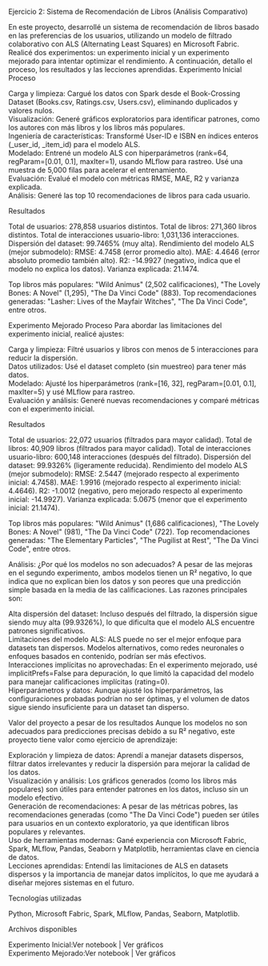 Ejercicio 2: Sistema de Recomendación de Libros (Análisis Comparativo)

En este proyecto, desarrollé un sistema de recomendación de libros basado en las preferencias de los usuarios, utilizando un modelo de filtrado colaborativo con ALS (Alternating Least Squares) en Microsoft Fabric. Realicé dos experimentos: un experimento inicial y un experimento mejorado para intentar optimizar el rendimiento. A continuación, detallo el proceso, los resultados y las lecciones aprendidas.
Experimento Inicial
Proceso

Carga y limpieza: Cargué los datos con Spark desde el Book-Crossing Dataset (Books.csv, Ratings.csv, Users.csv), eliminando duplicados y valores nulos.  
Visualización: Generé gráficos exploratorios para identificar patrones, como los autores con más libros y los libros más populares.  
Ingeniería de características: Transformé User-ID e ISBN en índices enteros (_user_id, _item_id) para el modelo ALS.  
Modelado: Entrené un modelo ALS con hiperparámetros (rank=64, regParam=[0.01, 0.1], maxIter=1), usando MLflow para rastreo. Usé una muestra de 5,000 filas para acelerar el entrenamiento.  
Evaluación: Evalué el modelo con métricas RMSE, MAE, R2 y varianza explicada.  
Análisis: Generé las top 10 recomendaciones de libros para cada usuario.

Resultados

Total de usuarios: 278,858 usuarios distintos.
Total de libros: 271,360 libros distintos.
Total de interacciones usuario-libro: 1,031,136 interacciones.
Dispersión del dataset: 99.7465% (muy alta).
Rendimiento del modelo ALS (mejor submodelo):
RMSE: 4.7458 (error promedio alto).
MAE: 4.4646 (error absoluto promedio también alto).
R2: -14.9927 (negativo, indica que el modelo no explica los datos).
Varianza explicada: 21.1474.


Top libros más populares: "Wild Animus" (2,502 calificaciones), "The Lovely Bones: A Novel" (1,295), "The Da Vinci Code" (883).
Top recomendaciones generadas: "Lasher: Lives of the Mayfair Witches", "The Da Vinci Code", entre otros.

Experimento Mejorado
Proceso
Para abordar las limitaciones del experimento inicial, realicé ajustes:  

Carga y limpieza: Filtré usuarios y libros con menos de 5 interacciones para reducir la dispersión.  
Datos utilizados: Usé el dataset completo (sin muestreo) para tener más datos.  
Modelado: Ajusté los hiperparámetros (rank=[16, 32], regParam=[0.01, 0.1], maxIter=5) y usé MLflow para rastreo.  
Evaluación y análisis: Generé nuevas recomendaciones y comparé métricas con el experimento inicial.

Resultados

Total de usuarios: 22,072 usuarios (filtrados para mayor calidad).
Total de libros: 40,909 libros (filtrados para mayor calidad).
Total de interacciones usuario-libro: 600,148 interacciones (después del filtrado).
Dispersión del dataset: 99.9326% (ligeramente reducida).
Rendimiento del modelo ALS (mejor submodelo):
RMSE: 2.5447 (mejorado respecto al experimento inicial: 4.7458).
MAE: 1.9916 (mejorado respecto al experimento inicial: 4.4646).
R2: -1.0012 (negativo, pero mejorado respecto al experimento inicial: -14.9927).
Varianza explicada: 5.0675 (menor que el experimento inicial: 21.1474).


Top libros más populares: "Wild Animus" (1,686 calificaciones), "The Lovely Bones: A Novel" (981), "The Da Vinci Code" (722).
Top recomendaciones generadas: "The Elementary Particles", "The Pugilist at Rest", "The Da Vinci Code", entre otros.

Análisis: ¿Por qué los modelos no son adecuados?
A pesar de las mejoras en el segundo experimento, ambos modelos tienen un R² negativo, lo que indica que no explican bien los datos y son peores que una predicción simple basada en la media de las calificaciones. Las razones principales son:  

Alta dispersión del dataset: Incluso después del filtrado, la dispersión sigue siendo muy alta (99.9326%), lo que dificulta que el modelo ALS encuentre patrones significativos.  
Limitaciones del modelo ALS: ALS puede no ser el mejor enfoque para datasets tan dispersos. Modelos alternativos, como redes neuronales o enfoques basados en contenido, podrían ser más efectivos.  
Interacciones implícitas no aprovechadas: En el experimento mejorado, usé implicitPrefs=False para depuración, lo que limitó la capacidad del modelo para manejar calificaciones implícitas (rating=0).  
Hiperparámetros y datos: Aunque ajusté los hiperparámetros, las configuraciones probadas podrían no ser óptimas, y el volumen de datos sigue siendo insuficiente para un dataset tan disperso.

Valor del proyecto a pesar de los resultados
Aunque los modelos no son adecuados para predicciones precisas debido a su R² negativo, este proyecto tiene valor como ejercicio de aprendizaje:  

Exploración y limpieza de datos: Aprendí a manejar datasets dispersos, filtrar datos irrelevantes y reducir la dispersión para mejorar la calidad de los datos.  
Visualización y análisis: Los gráficos generados (como los libros más populares) son útiles para entender patrones en los datos, incluso sin un modelo efectivo.  
Generación de recomendaciones: A pesar de las métricas pobres, las recomendaciones generadas (como "The Da Vinci Code") pueden ser útiles para usuarios en un contexto exploratorio, ya que identifican libros populares y relevantes.  
Uso de herramientas modernas: Gané experiencia con Microsoft Fabric, Spark, MLflow, Pandas, Seaborn y Matplotlib, herramientas clave en ciencia de datos.  
Lecciones aprendidas: Entendí las limitaciones de ALS en datasets dispersos y la importancia de manejar datos implícitos, lo que me ayudará a diseñar mejores sistemas en el futuro.

Tecnologías utilizadas

Python, Microsoft Fabric, Spark, MLflow, Pandas, Seaborn, Matplotlib.

Archivos disponibles

Experimento Inicial:Ver notebook | Ver gráficos  
Experimento Mejorado:Ver notebook | Ver gráficos

